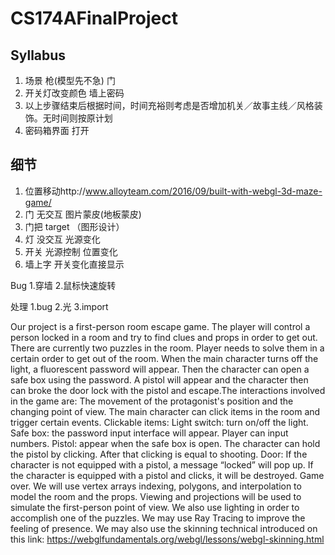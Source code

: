 # CS174AFinalProject

## Syllabus
1. 场景 枪(模型先不急) 门
2. 开关灯改变颜色 墙上密码
3. 以上步骤结束后根据时间，时间充裕则考虑是否增加机关／故事主线／风格装饰。无时间则按原计划
4. 密码箱界面 打开

## 细节
1. 位置移动http://www.alloyteam.com/2016/09/built-with-webgl-3d-maze-game/
2. 门 无交互 图片蒙皮(地板蒙皮)
3. 门把 target （图形设计）
4. 灯 没交互 光源变化 
5. 开关 光源控制 位置变化
6. 墙上字 开关变化直接显示

Bug
1.穿墙
2.鼠标快速旋转

处理
1.bug
2.光
3.import


Our project is a first-person room escape game. The player will control a person locked in a room and try to find clues and props in order to get out. 
There are currently two puzzles in the room. Player needs to solve them in a certain order to get out of the room. When the main character turns off the light, a fluorescent password will appear. Then the character can open a safe box using the password. A pistol will appear and the character then can broke the door lock with the pistol and escape.The interactions involved in the game are: 
The movement of the protagonist's position and the changing point of view. 
The main character can click items in the room and trigger certain events.
Clickable items:
Light switch: turn on/off the light.
Safe box: the password input interface will appear. Player can input numbers.
Pistol: appear when the safe box is open. The character can hold the pistol by clicking. After that clicking is equal to shooting.
Door: If the character is not equipped with a pistol, a message “locked” will pop up. If the character is equipped with a pistol and clicks, it will be destroyed. Game over.
We will use vertex arrays indexing, polygons, and interpolation to model the room and the props. Viewing and projections will be used to simulate the first-person point of view. We also use lighting in order to accomplish one of the puzzles. We may use Ray Tracing to improve the feeling of presence.
We may also use the skinning technical introduced on this link:
https://webglfundamentals.org/webgl/lessons/webgl-skinning.html

